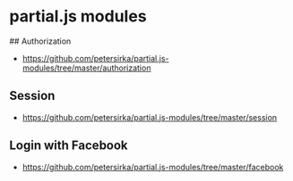 # partial.js modules

## Authorization

- https://github.com/petersirka/partial.js-modules/tree/master/authorization

## Session

- https://github.com/petersirka/partial.js-modules/tree/master/session

## Login with Facebook

- https://github.com/petersirka/partial.js-modules/tree/master/facebook